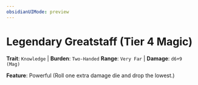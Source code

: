 ```yaml
---
obsidianUIMode: preview
---
```

# Legendary Greatstaff (Tier 4 Magic)

**Trait**: `Knowledge` | **Burden**: `Two-Handed`
**Range**: `Very Far` | **Damage**: `d6+9 (Mag)`

**Feature**: Powerful (Roll one extra damage die and drop the lowest.)
